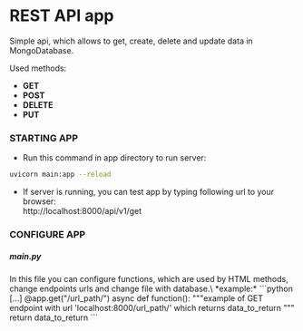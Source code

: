 <h1>REST API app</h1>

Simple api, which allows to get, create, delete and update data in MongoDatabase.

Used methods:

- **GET**
- **POST**
- **DELETE**
- **PUT**


<h3>STARTING APP</h3>

- Run this command in app directory to run server:
```bash
uvicorn main:app --reload
```
- If server is running, you can test app by typing following url to your browser:\
http://localhost:8000/api/v1/get

<h3>CONFIGURE APP</h3>
<h5>main.py</h5>
In this file you can configure functions, which are used by HTML methods, change endpoints urls and change file with database.\
*example:*
```python
[...]
@app.get("/url_path/")
async def function():
    """example of GET endpoint with url 'localhost:8000/url_path/' which returns data_to_return """
    return data_to_return
```